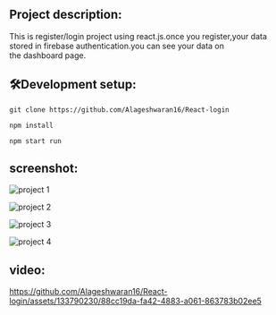 <h2>Project description:</h2>
    This is register/login project using react.js.once you register,your data stored in firebase authentication.you can see your data on the dashboard page.

<h2>🛠️Development setup:</h2>

```
git clone https://github.com/Alageshwaran16/React-login
```

```
npm install
```

```
npm start run
```
<h2>screenshot:</h2>

![project 1](https://github.com/Alageshwaran16/React-login/assets/133790230/e4b2f910-1212-4445-a134-052a321d24c9)



![project 2](https://github.com/Alageshwaran16/React-login/assets/133790230/3aec2bdd-c3f4-4405-963e-7ced2bc567e8)



![project 3](https://github.com/Alageshwaran16/React-login/assets/133790230/bf8024f1-2f67-4f45-bf23-ef434a0ee469)



![project 4](https://github.com/Alageshwaran16/React-login/assets/133790230/ee382fab-5be7-4dd7-be06-f611bfa9c1d8)

<h2>video:</h2>


https://github.com/Alageshwaran16/React-login/assets/133790230/88cc19da-fa42-4883-a061-863783b02ee5















